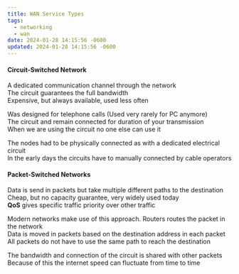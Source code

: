 ```yaml
---
title: WAN Service Types
tags:
  - networking
  - wan
date: 2024-01-28 14:15:56 -0600
updated: 2024-01-28 14:15:56 -0600
---
```

#### Circuit-Switched Network
A dedicated communication channel through the network  
The circuit guarantees the full bandwidth  
Expensive, but always available, used less often

Was designed for telephone calls (Used very rarely for PC anymore)  
The circuit and remain connected for duration of your transmission  
When we are using the circuit no one else can use it  

The nodes had to be physically connected as with a dedicated electrical circuit  
In the early days the circuits have to manually connected by cable operators

#### Packet-Switched Networks
Data is send in packets but take multiple different paths to the destination  
Cheap, but no capacity guarantee, very widely used today  
**QoS** gives specific traffic priority over other traffic

Modern networks make use of this approach. Routers routes the packet in the network  
Data is moved in packets based on the destination address in each packet  
All packets do not have to use the same path to reach the destination  

The bandwidth and connection of the circuit is shared with other packets  
Because of this the internet speed can fluctuate from time to time
